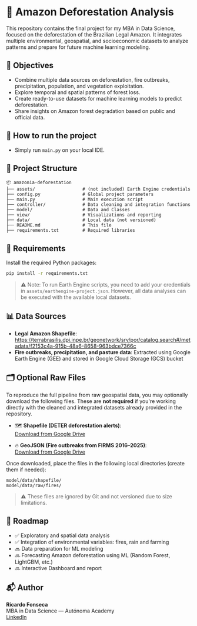 # 🌳 Amazon Deforestation Analysis

This repository contains the final project for my MBA in Data Science, focused on the deforestation of the Brazilian Legal Amazon. It integrates multiple environmental, geospatial, and socioeconomic datasets to analyze patterns and prepare for future machine learning modeling.



## 📌 Objectives

- Combine multiple data sources on deforestation, fire outbreaks, precipitation, population, and vegetation exploitation.
- Explore temporal and spatial patterns of forest loss.
- Create ready-to-use datasets for machine learning models to predict deforestation.
- Share insights on Amazon forest degradation based on public and official data.



## 🏃 How to run the project

- Simply run `main.py` on your local IDE.



## 📁 Project Structure

```
📦 amazonia-deforestation
├── assets/                  # (not included) Earth Engine credentials
├── config.py                # Global project parameters
├── main.py                  # Main execution script
├── controller/              # Data cleaning and integration functions
├── model/                   # Data and Classes
├── view/                    # Visualizations and reporting
├── data/                    # Local data (not versioned)
├── README.md                # This file
├── requirements.txt         # Required libraries
```



## 🔧 Requirements

Install the required Python packages:

```bash
pip install -r requirements.txt
```

> ⚠️ Note: To run Earth Engine scripts, you need to add your credentials in `assets/earthengine-project.json`. However, all data analyses can be executed with the available local datasets.



## 📊 Data Sources

- **Legal Amazon Shapefile**: https://terrabrasilis.dpi.inpe.br/geonetwork/srv/por/catalog.search#/metadata/f2153c4a-915b-48a6-8658-963bdce7366c
- **Fire outbreaks, precipitation, and pasture data**: Extracted using Google Earth Engine (GEE) and stored in Google Cloud Storage (GCS) bucket



## 🗂️ Optional Raw Files

To reproduce the full pipeline from raw geospatial data, you may optionally download the following files. These are **not required** if you're working directly with the cleaned and integrated datasets already provided in the repository.

- 🗺️ **Shapefile (DETER deforestation alerts)**:  
  [Download from Google Drive](https://drive.google.com/file/d/1ynOiSeX7aQWXz0BBhAEpOm9GMKxVGKBW/view?usp=sharing)

- 🔥 **GeoJSON (Fire outbreaks from FIRMS 2016–2025)**:  
  [Download from Google Drive](https://drive.google.com/file/d/1JtdgzR2VXMZ4hn3CpoNqMrDKm1d7C6BO/view?usp=sharing)

Once downloaded, place the files in the following local directories (create them if needed):

```
model/data/shapefile/
model/data/raw/fires/
```

> ⚠️ These files are ignored by Git and not versioned due to size limitations.



## 🚧 Roadmap

- ✅ Exploratory and spatial data analysis
- ✅ Integration of environmental variables: fires, rain and farming
- 🔜 Data preparation for ML modeling
- 🔜 Forecasting Amazon deforestation using ML (Random Forest, LightGBM, etc.)
- 🔜 Interactive Dashboard and report



## 📬 Author

**Ricardo Fonseca**  
MBA in Data Science — Autónoma Academy  
[LinkedIn](https://www.linkedin.com/in/ricardolopesfonseca/)